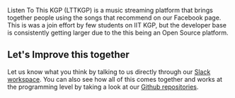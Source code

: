 Listen To This KGP (LTTKGP) is a music streaming platform that brings together people using the songs that recommend on our Facebook page. This is was a join effort by few students on IIT KGP, but the developer base is consistently getting larger due to the this being an Open Source platform.

## Let's Improve this together 

Let us know what you think by talking to us directly through our [Slack workspace](https://join.slack.com/t/listentothiskgp/shared_invite/zt-l4pt2o1z-~qDftV6hhSmY1V5Y1GsL3g). You can also see how all of this comes together and works at the programming level by taking a look at our [Github repositories](https://github.com/lttkgp).
